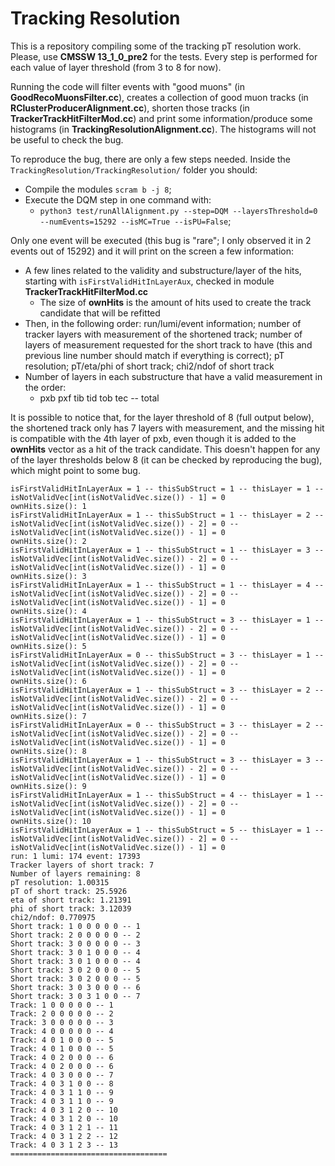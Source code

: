 # Tracking Resolution

This is a repository compiling some of the tracking pT resolution work. Please, use **CMSSW 13_1_0_pre2** for the tests. Every step is performed for each value of layer threshold (from 3 to 8 for now).

Running the code will filter events with "good muons" (in **GoodRecoMuonsFilter.cc**), creates a collection of good muon tracks (in **RClusterProducerAlignment.cc**), shorten those tracks (in **TrackerTrackHitFilterMod.cc**) and print some information/produce some histograms (in **TrackingResolutionAlignment.cc**). The histograms will not be useful to check the bug.

To reproduce the bug, there are only a few steps needed. Inside the `TrackingResolution/TrackingResolution/` folder you should:
  - Compile the modules `scram b -j 8`;
  - Execute the DQM step in one command with:
     - `python3 test/runAllAlignment.py --step=DQM --layersThreshold=0 --numEvents=15292 --isMC=True --isPU=False`;

Only one event will be executed (this bug is "rare"; I only observed it in 2 events out of 15292) and it will print on the screen a few information:
  - A few lines related to the validity and substructure/layer of the hits, starting with `isFirstValidHitInLayerAux`, checked in module **TrackerTrackHitFilterMod.cc**
     - The size of **ownHits** is the amount of hits used to create the track candidate that will be refitted
  - Then, in the following order: run/lumi/event information; number of tracker layers with measurement of the shortened track; number of layers of measurement requested for the short track to have (this and previous line number should match if everything is correct); pT resolution; pT/eta/phi of short track; chi2/ndof of short track
  - Number of layers in each substructure that have a valid measurement in the order:
     - pxb  pxf  tib  tid  tob  tec -- total

It is possible to notice that, for the layer threshold of 8 (full output below), the shortened track only has 7 layers with measurement, and the missing hit is compatible with the 4th layer of pxb, even though it is added to the **ownHits** vector as a hit of the track candidate. This doesn't happen for any of the layer thresholds below 8 (it can be checked by reproducing the bug), which might point to some bug.

```
isFirstValidHitInLayerAux = 1 -- thisSubStruct = 1 -- thisLayer = 1 -- isNotValidVec[int(isNotValidVec.size()) - 1] = 0
ownHits.size(): 1
isFirstValidHitInLayerAux = 1 -- thisSubStruct = 1 -- thisLayer = 2 -- isNotValidVec[int(isNotValidVec.size()) - 2] = 0 -- isNotValidVec[int(isNotValidVec.size()) - 1] = 0
ownHits.size(): 2
isFirstValidHitInLayerAux = 1 -- thisSubStruct = 1 -- thisLayer = 3 -- isNotValidVec[int(isNotValidVec.size()) - 2] = 0 -- isNotValidVec[int(isNotValidVec.size()) - 1] = 0
ownHits.size(): 3
isFirstValidHitInLayerAux = 1 -- thisSubStruct = 1 -- thisLayer = 4 -- isNotValidVec[int(isNotValidVec.size()) - 2] = 0 -- isNotValidVec[int(isNotValidVec.size()) - 1] = 0
ownHits.size(): 4
isFirstValidHitInLayerAux = 1 -- thisSubStruct = 3 -- thisLayer = 1 -- isNotValidVec[int(isNotValidVec.size()) - 2] = 0 -- isNotValidVec[int(isNotValidVec.size()) - 1] = 0
ownHits.size(): 5
isFirstValidHitInLayerAux = 0 -- thisSubStruct = 3 -- thisLayer = 1 -- isNotValidVec[int(isNotValidVec.size()) - 2] = 0 -- isNotValidVec[int(isNotValidVec.size()) - 1] = 0
ownHits.size(): 6
isFirstValidHitInLayerAux = 1 -- thisSubStruct = 3 -- thisLayer = 2 -- isNotValidVec[int(isNotValidVec.size()) - 2] = 0 -- isNotValidVec[int(isNotValidVec.size()) - 1] = 0
ownHits.size(): 7
isFirstValidHitInLayerAux = 0 -- thisSubStruct = 3 -- thisLayer = 2 -- isNotValidVec[int(isNotValidVec.size()) - 2] = 0 -- isNotValidVec[int(isNotValidVec.size()) - 1] = 0
ownHits.size(): 8
isFirstValidHitInLayerAux = 1 -- thisSubStruct = 3 -- thisLayer = 3 -- isNotValidVec[int(isNotValidVec.size()) - 2] = 0 -- isNotValidVec[int(isNotValidVec.size()) - 1] = 0
ownHits.size(): 9
isFirstValidHitInLayerAux = 1 -- thisSubStruct = 4 -- thisLayer = 1 -- isNotValidVec[int(isNotValidVec.size()) - 2] = 0 -- isNotValidVec[int(isNotValidVec.size()) - 1] = 0
ownHits.size(): 10
isFirstValidHitInLayerAux = 1 -- thisSubStruct = 5 -- thisLayer = 1 -- isNotValidVec[int(isNotValidVec.size()) - 2] = 0 -- isNotValidVec[int(isNotValidVec.size()) - 1] = 0
run: 1 lumi: 174 event: 17393
Tracker layers of short track: 7
Number of layers remaining: 8
pT resolution: 1.00315
pT of short track: 25.5926
eta of short track: 1.21391
phi of short track: 3.12039
chi2/ndof: 0.770975
Short track: 1 0 0 0 0 0 -- 1
Short track: 2 0 0 0 0 0 -- 2
Short track: 3 0 0 0 0 0 -- 3
Short track: 3 0 1 0 0 0 -- 4
Short track: 3 0 1 0 0 0 -- 4
Short track: 3 0 2 0 0 0 -- 5
Short track: 3 0 2 0 0 0 -- 5
Short track: 3 0 3 0 0 0 -- 6
Short track: 3 0 3 1 0 0 -- 7
Track: 1 0 0 0 0 0 -- 1
Track: 2 0 0 0 0 0 -- 2
Track: 3 0 0 0 0 0 -- 3
Track: 4 0 0 0 0 0 -- 4
Track: 4 0 1 0 0 0 -- 5
Track: 4 0 1 0 0 0 -- 5
Track: 4 0 2 0 0 0 -- 6
Track: 4 0 2 0 0 0 -- 6
Track: 4 0 3 0 0 0 -- 7
Track: 4 0 3 1 0 0 -- 8
Track: 4 0 3 1 1 0 -- 9
Track: 4 0 3 1 1 0 -- 9
Track: 4 0 3 1 2 0 -- 10
Track: 4 0 3 1 2 0 -- 10
Track: 4 0 3 1 2 1 -- 11
Track: 4 0 3 1 2 2 -- 12
Track: 4 0 3 1 2 3 -- 13
===================================
```